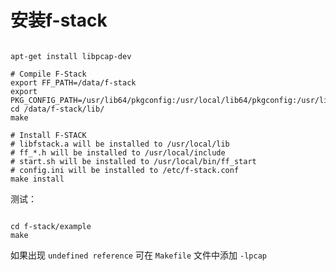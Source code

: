 # 安装f-stack

```shell

apt-get install libpcap-dev

# Compile F-Stack
export FF_PATH=/data/f-stack
export PKG_CONFIG_PATH=/usr/lib64/pkgconfig:/usr/local/lib64/pkgconfig:/usr/lib/pkgconfig
cd /data/f-stack/lib/
make

# Install F-STACK
# libfstack.a will be installed to /usr/local/lib
# ff_*.h will be installed to /usr/local/include
# start.sh will be installed to /usr/local/bin/ff_start
# config.ini will be installed to /etc/f-stack.conf
make install
```

测试：

```shell

cd f-stack/example
make
```

如果出现 `undefined reference` 可在 `Makefile` 文件中添加 `-lpcap`
